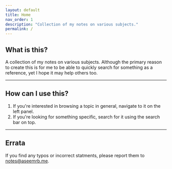 ```yaml
---
layout: default
title: Home
nav_order: 1
description: "Collection of my notes on various subjects."
permalink: /
---
```


## What is this?
A collection of my notes on various subjects. Although the primary reason to create this is for me to be able to quickly search for something as a reference, yet I hope it may help others too.

---

## How can I use this?
1. If you're interested in browsing a topic in general, navigate to it on the left panel.
2. If you're looking for something specific, search for it using the search bar on top.

---

## Errata
If you find any typos or incorrect statments, please report them to [notes@aseemrb.me](mailto:notes@aseemrb.me).